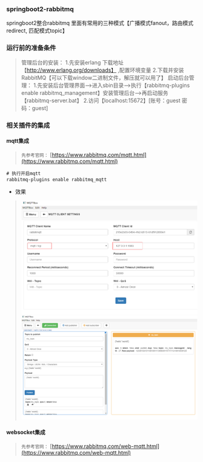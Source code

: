 ### springboot2-rabbitmq
springboot2整合rabbitmq 里面有常用的三种模式【广播模式fanout，路由模式redirect, 匹配模式topic】

### 运行前的准备条件
>	管理后台的安装：
 	1.先安装erlang 下载地址【http://www.erlang.org/downloads】 ,配置环境变量 
 	2.下载并安装RabbitMQ【可以下载window二进制文件，解压就可以用了】
 	启动后台管理：
 	1.先安装后台管理界面——>进入sbin目录——>执行【rabbitmq-plugins enable rabbitmq_management】安装管理后台——>再启动服务【rabbitmq-server.bat】
 	2.访问【localhost:15672】[账号：guest 密码：guest]
### 相关插件的集成
#### mqtt集成
>`先参考官网：` [https://www.rabbitmq.com/mqtt.html](https://www.rabbitmq.com/mqtt.html)

```$xslt
# 执行开启mqtt
rabbitmq-plugins enable rabbitmq_mqtt
```
- 效果
>![rabbitmqtt-mqtt模拟客户端的配置](screenshot/rabbitmqtt-mqtt模拟客户端的配置.png)
![rabbitmqtt-mqtt消息发送的效果](screenshot/rabbitmqtt-mqtt消息发送的效果.png)



#### websocket集成
>`先参考官网：` [https://www.rabbitmq.com/web-mqtt.html](https://www.rabbitmq.com/web-mqtt.html)